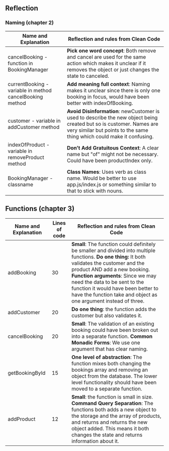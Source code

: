 ## Reflection

### Naming (chapter 2)
|Name and Explanation  | Reflection and rules from Clean Code |
| ----  | ---- |
| cancelBooking - function in BookingManager |**Pick one word concept**: Both remove and cancel are used for the same action which makes it unclear if it removes the object or just changes the state to canceled.|
|currentBooking - variable in method cancelBooking method  | **Add meaning full context**: Naming makes it unclear since there is only one booking  in focus, would have been better with indexOfBooking. |
| customer - variable in addCustomer method  | **Avoid Disinformation**: newCustomer is used to describe the new object being created but so is customer. Names are very similar but points to the same thing which could make it confusing. |
| indexOfProduct - variable in removeProduct method | **Don’t Add Gratuitous Context**: A clear name but "of" might not be necessary. Could have been productIndex only.  |
| BookingManager - classname  |  **Class Names**: Uses verb as class name. Would be better to use app.js/index.js or something similar to that to stick with nouns.  |

## Functions (chapter 3)
|Name and Explanation  | Lines of code | Reflection and rules from Clean Code |
| ----  | ---- |---- |
| addBooking  | 30   | **Small**: The function could definitely be smaller and divided into multiple functions. **Do one thing:** It both validates the customer and the product AND add a new booking. **Function arguments**: Since we may need the data to be sent to the function it would have been better to have the function take and object as one argument instead of three.|
| addCustomer  | 20  | **Do one thing**: the function adds the customer but also validates it.  |
| cancelBooking  | 20 |**Small**: The validation of an existing booking could have been broken out into a separate function. **Common Monadic Forms**: We use one argument that has clear naming.|
|  getBookingById  | 15  |**One level of abstraction**: The function mixes both changing the bookings array and removing an object from the database. The lower level functionality should have been moved to a separate function.  |
| addProduct |  12 | **Small**: the function is small in size. **Command Query Separation**: The functions both adds a new object to the storage and the array of products, and returns and returns the new object added. This means it both changes the state and returns information about it.   |